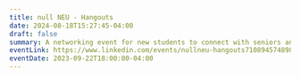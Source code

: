 ```yaml
---
title: null NEU - Hangouts
date: 2024-08-18T15:27:45-04:00
draft: false
summary: A networking event for new students to connect with seniors and gain insights into their journey at Northeastern.
eventLink: https://www.linkedin.com/events/nullneu-hangouts7108945748989222912/
eventDate: 2023-09-22T18:00:00-04:00
---
```

